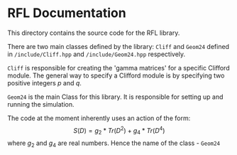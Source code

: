 # RFL Documentation

This directory contains the source code for the RFL library.

There are two main classes defined by the library: `Cliff` and `Geom24` defined in `/include/Cliff.hpp`
and `/include/Geom24.hpp` respectively.

`Cliff` is responsible for creating the 'gamma matrices' for a specific Clifford module.
The general way to specify a Clifford module is by specifying two positive integers $p$ and $q$.

`Geom24` is the main Class for this library. It is responsible for setting up and running the simulation.

The code at the moment inherently uses an action of the form:
$$S(D) = g_2* Tr(D^2) + g_4*Tr(D^4) $$
where $g_2$ and $g_4$ are real numbers. Hence the name of the class - `Geom24`
